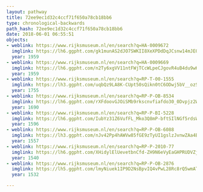 ```yaml
---
layout: pathway
title: 72ee9ec1d32c4ccf71f650a78cb18bb6
type: chronological-backwards
path_hash: 72ee9ec1d32c4ccf71f650a78cb18bb6
date: 2018-06-01 06:55:51
objects:
- weblink: https://www.rijksmuseum.nl/en/search?q=HA-0009672
  imglink: https://lh6.ggpht.com/gk1munAS2dJO7SWKII8XeXPDdDqJCsnw14mJEQ329KDRJ3aFMnRWhekr5TPT7NVoIgehu_Duo0VIWHMSxLh3GRot4g=s200
  year: 1959
- weblink: https://www.rijksmuseum.nl/en/search?q=HA-0009669
  imglink: https://lh6.ggpht.com/n2Ty6xgVV11ntFWjTCcWLpeCJgovR4uB4du9wKzDhB0JEPU_O5qVh5aZ3ug_Nq-UwDQALcIX6AxapiyvudcIf1uxNg=s200
  year: 1959
- weblink: https://www.rijksmuseum.nl/en/search?q=RP-T-00-1555
  imglink: https://lh3.ggpht.com/uqbQz9LA8K-CUpt50sQikn0tC6ODwj5bV__ozSpCIieVhHBLa7CbHLjRrLkpyGav-oedTkeIeh5tnaGB98YZSVI1iYw=s200
  year: 1755
- weblink: https://www.rijksmuseum.nl/en/search?q=RP-P-OB-8534
  imglink: https://lh6.ggpht.com/rXFdoovGJOiSMb9rkscnvfiafdo30_0Dvpjz2WsEUB9aUUjQ0mC_Bp9d_1feeoq4PEMSu8yvg88zaOAgEAj8pVarToU=s200
  year: 1690
- weblink: https://www.rijksmuseum.nl/en/search?q=RP-P-BI-5228
  imglink: https://lh6.ggpht.com/IubYz31Z6VufFL_Mko3Q8mP-bftSIlNGf5rdsWREq0KU6-8Er1SQECvo2NVlFtW-5DfK4nLWcStOBzxKgommxx1GpPo=s200
  year: 1596
- weblink: https://www.rijksmuseum.nl/en/search?q=RP-P-OB-6088
  imglink: https://lh3.ggpht.com/nJv42Pp4hAWVw85fGE9zTyUI1gslzJvnwZAa4BCngZzdIFa_NMnrAFept_i9MHORiktNyccG9uqAZWoICWO4EWDxYA=s200
  year: 1557
- weblink: https://www.rijksmuseum.nl/en/search?q=RP-P-2010-77
  imglink: https://lh6.ggpht.com/XHidylElUevetbnCfd-ZH9N6eVyEaGHPRUDVZjMbUEyc5bcGSQHBUT6o0e5JsO-l56MqneamIiEZkkav1x28DgNZWA=s200
  year: 1540
- weblink: https://www.rijksmuseum.nl/en/search?q=RP-P-OB-2876
  imglink: https://lh5.ggpht.com/lmyNiuek1IP9D2NsBpvIQ4vPwL28Rc8rQ5wmAT-NnZIXpGiy9eNy8931wb5UStMoPeAvtOBuPKZUZnzpcqB6kyUtRw=s200
  year: 1532

---
```

